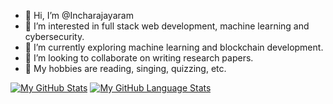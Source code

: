 - 👋 Hi, I’m @Incharajayaram
- 👀 I’m interested in full stack web development, machine learning and cybersecurity.
- 🌱 I’m currently exploring machine learning and blockchain development.
- 💞️ I’m looking to collaborate on writing research papers.
- 🌟 My hobbies are reading, singing, quizzing, etc.

<!---
Incharajayaram/Incharajayaram is a ✨ special ✨ repository because its `README.md` (this file) appears on your GitHub profile.
You can click the Preview link to take a look at your changes.
--->
[![My GitHub Stats](https://github-readme-stats.vercel.app/api/?Incharajayaram=jasongaylord&count_private=true&theme=tokyonight&showicons=true)]()
[![My GitHub Language Stats](https://github-readme-stats.vercel.app/api/top-langs/?Incharajayaram=jasongaylord&langs_count=5&theme=tokyonight)]()

